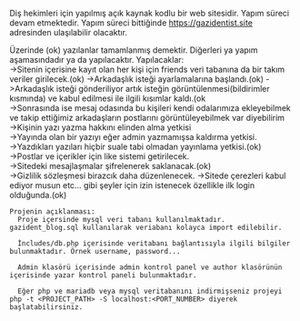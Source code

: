 Diş hekimleri için yapılmış açık kaynak kodlu bir web sitesidir. Yapım süreci devam etmektedir. Yapım süreci bittiğinde https://gazidentist.site adresinden ulaşılabilir olacaktır.

 Üzerinde (ok) yazılanlar tamamlanmış demektir. Diğerleri ya yapım aşamasındadır ya da yapılacaktır.
 Yapılacaklar:  
         ->Sitenin içerisine kayıt olan her kişi için friends veri tabanına da bir takım veriler girilecek.(ok)
         ->Arkadaşlık isteği ayarlamalarına başlandı.(ok)
         ->Arkadaşlık isteği gönderiliyor artık isteğin görüntülenmesi(bildirimler kısmında) ve kabul edilmesi ile ilgili kısımlar kaldı.(ok  
         ->Sonrasında ise mesaj odasında bu kişileri kendi odalarımıza ekleyebilmek ve takip ettiğimiz arkadaşların postlarını görüntüleyebilmek var diyebilirim     
         ->Kişinin yazı yazma hakkını elinden alma yetkisi    
         ->Yayında olan bir yazıyı eğer admin yazmamışsa kaldırma yetkisi.   
         ->Yazdıkları yazıları hiçbir suale tabi olmadan yayınlama yetkisi.(ok)    
         ->Postlar ve içerikler için like sistemi getirilecek.   
         ->Sitedeki mesajlaşmalar şifrelenerek saklanacak.(ok)    
         ->Gizlilik sözleşmesi birazcık daha düzenlenecek. 
         ->Sitede çerezleri kabul ediyor musun etc... gibi şeyler için izin istenecek özellikle ilk login olduğunda.(ok)
        

    Projenin açıklanması:
      Proje içersinde mysql veri tabanı kullanılmaktadır. gazident_blog.sql kullanılarak veriabanı kolayca import edilebilir.
      
      İncludes/db.php içerisinde veritabanı bağlantısıyla ilgili bilgiler bulunmaktadır. Örnek username, password...
      
      Admin klasörü içerisinde admin kontrol panel ve author klasörünün içerisinde yazar kontrol paneli bulunmaktadır.
      
      Eğer php ve mariadb veya mysql veritabanını indirmişseniz projeyi php -t <PROJECT_PATH> -S localhost:<PORT_NUMBER> diyerek başlatabilirsiniz.
      
